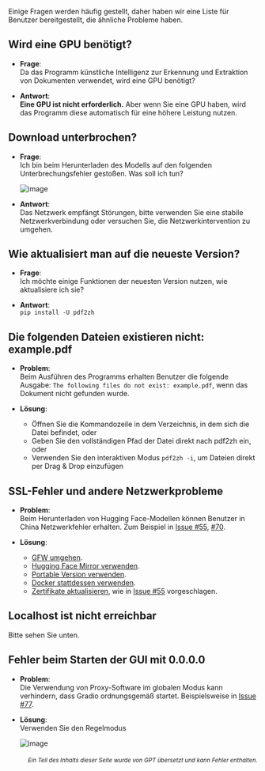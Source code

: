 Einige Fragen werden häufig gestellt, daher haben wir eine Liste für Benutzer bereitgestellt, die ähnliche Probleme haben.

## Wird eine GPU benötigt?

- **Frage**:  
Da das Programm künstliche Intelligenz zur Erkennung und Extraktion von Dokumenten verwendet, wird eine GPU benötigt?

- **Antwort**:  
**Eine GPU ist nicht erforderlich.** Aber wenn Sie eine GPU haben, wird das Programm diese automatisch für eine höhere Leistung nutzen.

## Download unterbrochen?

- **Frage**:  
Ich bin beim Herunterladen des Modells auf den folgenden Unterbrechungsfehler gestoßen. Was soll ich tun?

  ![image](https://github.com/user-attachments/assets/3c4eed44-3d9b-4e2f-a224-a58edca718c2)

- **Antwort**:  
Das Netzwerk empfängt Störungen, bitte verwenden Sie eine stabile Netzwerkverbindung oder versuchen Sie, die Netzwerkintervention zu umgehen.

## Wie aktualisiert man auf die neueste Version?

- **Frage**:  
Ich möchte einige Funktionen der neuesten Version nutzen, wie aktualisiere ich sie?

- **Antwort**:  
`pip install -U pdf2zh`

## Die folgenden Dateien existieren nicht: example.pdf

- **Problem**:  
Beim Ausführen des Programms erhalten Benutzer die folgende Ausgabe: `The following files do not exist: example.pdf`, wenn das Dokument nicht gefunden wurde.

- **Lösung**:
  - Öffnen Sie die Kommandozeile in dem Verzeichnis, in dem sich die Datei befindet, oder
  - Geben Sie den vollständigen Pfad der Datei direkt nach pdf2zh ein, oder
  - Verwenden Sie den interaktiven Modus `pdf2zh -i`, um Dateien direkt per Drag & Drop einzufügen

## SSL-Fehler und andere Netzwerkprobleme

- **Problem**:  
Beim Herunterladen von Hugging Face-Modellen können Benutzer in China Netzwerkfehler erhalten. Zum Beispiel in [Issue #55](https://github.com/PDFMathTranslate/PDFMathTranslate-next/issues/55), [#70](https://github.com/PDFMathTranslate/PDFMathTranslate-next/issues/70).

- **Lösung**:
  - [GFW umgehen](https://github.com/clash-verge-rev/clash-verge-rev).
  - [Hugging Face Mirror verwenden](https://hf-mirror.com/).
  - [Portable Version verwenden](https://github.com/PDFMathTranslate/PDFMathTranslate-next?tab=readme-ov-file#method-ii-portable).
  - [Docker stattdessen verwenden](https://github.com/PDFMathTranslate/PDFMathTranslate-next#docker).
  - [Zertifikate aktualisieren](https://stackoverflow.com/questions/51925384/unable-to-get-local-issuer-certificate-when-using-requests), wie in [Issue #55](https://github.com/PDFMathTranslate/PDFMathTranslate-next/issues/55) vorgeschlagen.

## Localhost ist nicht erreichbar

Bitte sehen Sie unten.

## Fehler beim Starten der GUI mit 0.0.0.0

- **Problem**:  
Die Verwendung von Proxy-Software im globalen Modus kann verhindern, dass Gradio ordnungsgemäß startet. Beispielsweise in [Issue #77](https://github.com/PDFMathTranslate/PDFMathTranslate-next/issues/77).

- **Lösung**:  
Verwenden Sie den Regelmodus

  ![image](https://github.com/user-attachments/assets/b1f2b16a-eb6a-4c03-995c-332ef1d82c96)

<div align="right"> 
<h6><small>Ein Teil des Inhalts dieser Seite wurde von GPT übersetzt und kann Fehler enthalten.</small></h6>